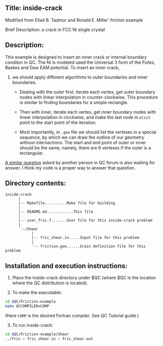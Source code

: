 
## Title: inside-crack

Modified from Ellad B. Tadmor and Ronald E. Miller' friction example

Brief Description: a crack in FCC Ni single crystal

## Description: 

This example is designed to insert an inner crack or internal boundary conditon in QC. The Ni is modeled used the Universal 3
form of the Foiles, Baskes and Daw EAM potential. To insert an inner crack,

1. we should apply different algorithms to outer boundaries and inner boundaries.

      - Dealing with the outer first, iterate each vertex, get outer boundary nodes with linear interpolation in counter-clockwise. This procedure is similar to finding boundaries for a simple rectangle.

      - Then with inner, iterate each vertex, get inner boundary nodes with linear interpolation in clockwise, and make the last node in `elist` point to the start point of the iteration. 

      - Most importantly, in `.geo` file we should list the vertexes in a special sequence, by which we can draw the outline of our geometry without intersections.  The start and end point of outer or inner should be the same, namely, there are 6 vertexes if the outer is a tectangular.

[A similar question](https://groups.google.com/forum/#!topic/qcmethod/QNEJ3tRutHM) asked by another person in QC forum is also waiting for answer. I think my code is a proper way to answer that question.

## Directory contents:

```
inside-crack
      |
      |-- Makefile..........Make file for building
      |
      |-- README.md............This file
      |
      |-- user_fric.f.......User file for this inside-crack problem 
      |
      `--/Shear
            |
            |-- fric_shear.in.....Input file for this problem
            |
            `-- friction.geo......Grain definition file for this problem
```

## Installation and execution instructions:

1. Place the inside-crack directory under $QC (where $QC is the location where the QC distribution is located).

2. To make the executable:
```bash
cd $QC/Friction-example
make QCCOMPILER=COMP
```

 (Here `COMP` is the desired Fortran compiler. See QC Tutorial guide.)

3. To run inside-crack:
```bash
cd $QC/Friction-example/Shear
../fric < fric_shear.in > fric_shear.out
```
